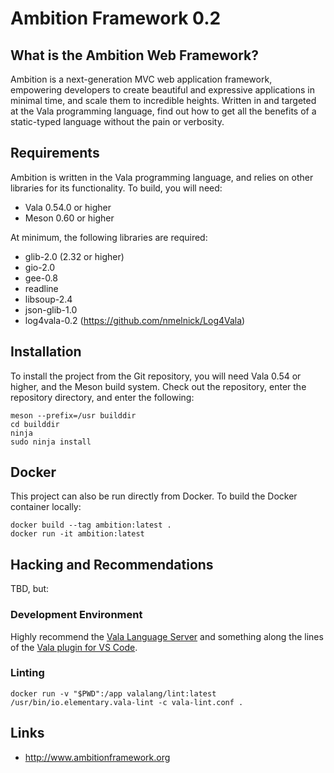 # Ambition Framework 0.2

## What is the Ambition Web Framework?

Ambition is a next-generation MVC web application framework, empowering
developers to create beautiful and expressive applications in minimal time, and
scale them to incredible heights. Written in and targeted at the Vala
programming language, find out how to get all the benefits of a static-typed
language without the pain or verbosity.

## Requirements

Ambition is written in the Vala programming language, and relies on other
libraries for its functionality. To build, you will need:

* Vala 0.54.0 or higher
* Meson 0.60 or higher

At minimum, the following libraries are required:

* glib-2.0 (2.32 or higher)
* gio-2.0
* gee-0.8
* readline
* libsoup-2.4
* json-glib-1.0
* log4vala-0.2 (https://github.com/nmelnick/Log4Vala)

## Installation

To install the project from the Git repository, you will need Vala 0.54 or
higher, and the Meson build system. Check out the repository, enter the
repository directory, and enter the following:

```
meson --prefix=/usr builddir
cd builddir
ninja
sudo ninja install
```

## Docker

This project can also be run directly from Docker. To build the Docker container
locally:

```
docker build --tag ambition:latest .
docker run -it ambition:latest
```

## Hacking and Recommendations

TBD, but:

### Development Environment

Highly recommend the [Vala Language Server](https://github.com/vala-lang/vala-language-server) and something along the lines of the [Vala plugin for VS Code](https://marketplace.visualstudio.com/items?itemName=prince781.vala).

### Linting

```
docker run -v "$PWD":/app valalang/lint:latest /usr/bin/io.elementary.vala-lint -c vala-lint.conf .
```

## Links

* http://www.ambitionframework.org
